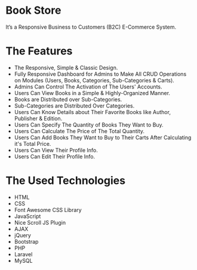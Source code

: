 # Book Store
It’s a Responsive Business to Customers (B2C) E-Commerce System.

# The Features
* The Responsive, Simple & Classic Design.
* Fully Responsive Dashboard for Admins to Make All CRUD Operations on Modules
(Users, Books, Categories, Sub-Categories & Carts).
* Admins Can Control The Activation of The Users' Accounts.
* Users Can View Books in a Simple & Highly-Organized Manner.
* Books are Distributed over Sub-Categories.
* Sub-Categories are Distributed Over Categories.
* Users Can Know Details about Their Favorite Books like Author, Publisher & Edition.
* Users Can Specify The Quantity of Books They Want to Buy.
* Users Can Calculate The Price of The Total Quantity.
* Users Can Add Books They Want to Buy to Their Carts After Calculating it's Total Price.
* Users Can View Their Profile Info.
* Users Can Edit Their Profile Info.

# The Used Technologies
* HTML
* CSS
* Font Awesome CSS Library
* JavaScript
* Nice Scroll JS Plugin
* AJAX
* jQuery
* Bootstrap
* PHP
* Laravel
* MySQL
